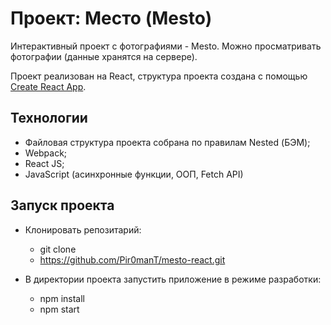 # Проект: Место (Mesto)

Интерактивный проект с фотографиями - Mesto.
Можно просматривать фотографии (данные хранятся на сервере).


Проект реализован на React, структура проекта создана с помощью [Create React App](https://github.com/facebook/create-react-app).

## Технологии
+ Файловая структура проекта собрана по правилам Nested (БЭМ);
+ Webpack;
+ React JS;
+ JavaScript (асинхронные функции, ООП, Fetch API)

## Запуск проекта

- Клонировать репозитарий:
  - git clone
  - https://github.com/Pir0manT/mesto-react.git

- В директории проекта запустить приложение в режиме разработки:
  - npm install
  - npm start
